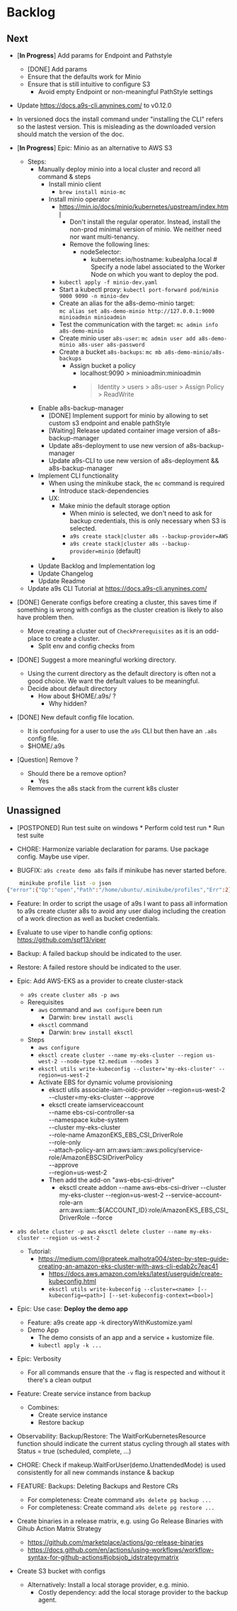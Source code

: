 # Backlog

## Next


* [**In Progress**] Add params for Endpoint and Pathstyle
    * [DONE] Add params
    * Ensure that the defaults work for Minio
    * Ensure that is still intuitive to configure S3
        * Avoid empty Endpoint or non-meaningful PathStyle settings

* Update https://docs.a9s-cli.anynines.com/ to v0.12.0

* In versioned docs the install command under "installing the CLI" refers so the lastest version. This is misleading as the downloaded version should match the version of the doc.


* [**In Progress**] Epic: Minio as an alternative to AWS S3
    * Steps:
        * Manually deploy minio into a local cluster and record all command & steps
            * Install minio client
                * `brew install minio-mc`
            * Install minio operator
                * https://min.io/docs/minio/kubernetes/upstream/index.html
                    * Don't install the regular operator. Instead, install the non-prod minimal version of minio. We neither need nor want multi-tenancy.
                    * Remove the following lines:
                        * nodeSelector:
                            * kubernetes.io/hostname: kubealpha.local # Specify a node label associated to the Worker Node on which you want to deploy the pod.
                *   `kubectl apply -f minio-dev.yaml`
                * Start a kubectl proxy: `kubectl port-forward pod/minio 9000 9090 -n minio-dev`
                * Create an alias for the a8s-demo-minio target:                
                    `mc alias set a8s-demo-minio http://127.0.0.1:9000 minioadmin minioadmin`
                * Test the communication with the target: `mc admin info a8s-demo-minio`
                * Create minio user `a8s-user`:
                    `mc admin user add a8s-demo-minio a8s-user a8s-password`
                * Create a bucket `a8s-backups`: `mc mb a8s-demo-minio/a8s-backups`
                    * Assign bucket a policy
                        * localhost:9090 > minioadmin:minioadmin
                        * > Identity > users > a8s-user > Assign Policy > ReadWrite
        * Enable a8s-backup-manager
            * [DONE] Implement support for minio by allowing to set custom s3 endpoint and enable pathStyle
            * [Waiting] Release updated container image version of a8s-backup-manager
            * Update a8s-deployment to use new version of a8s-backup-manager
            * Update a9s-CLI to use new version of a8s-deployment && a8s-backup-manager
        * Implement CLI functionality    
            * When using the minikube stack, the `mc` command is required
                * Introduce stack-dependencies
            * UX:
                * Make minio the default storage option
                    * When minio is selected, we don't need to ask for backup credentials, this is only necessary when S3 is selected.
                    * `a9s create stack|cluster a8s --backup-provider=AWS`
                    * `a9s create stack|cluster a8s --backup-provider=minio` (default)
                * 
        * Update Backlog and Implementation log
        * Update Changelog
        * Update Readme
    * Update a9s CLI Tutorial at https://docs.a9s-cli.anynines.com/

* [DONE] Generate configs before creating a cluster, this saves time if something is wrong with configs as the cluster creation is likely to also have problem then.
    * Move creating a cluster out of `CheckPrerequisites` as it is an odd-place to create a cluster.
        * Split env and config checks from 


* [DONE] Suggest a more meaningful working directory.
    * Using the current directory as the default directory is often not a good choice. We want the default values to be meaningful.
    * Decide about default directory
        * How about $HOME/.a9s/ ?
            * Why hidden?

* [DONE] New default config file location.
    * It is confusing for a user to use the `a9s` CLI but then have an `.a8s` config file.    
    * $HOME/.a9s

* [Question] Remove ?
    * Should there be a remove option?
        * Yes
    * Removes the a8s stack from the current k8s cluster

## Unassigned

* [POSTPONED] Run test suite on windows
        * Perform cold test run
        * Run test suite

* CHORE: Harmonize variable declaration for params. Use package config. Maybe use viper.

* BUGFIX: `a9s create demo a8s` fails if minikube has never started before.

```sh
    minikube profile list -o json
{"error":{"Op":"open","Path":"/home/ubuntu/.minikube/profiles","Err":2}}
```

* Feature: In order to script the usage of a9s I want to pass all information to a9s create cluster a8s to avoid any user dialog including the creation of a work direction as well as bucket credentials.

* Evaluate to use viper to handle config options: https://github.com/spf13/viper

* Backup: A failed backup should be indicated to the user.
* Restore: A failed restore should be indicated to the user.

* Epic: Add AWS-EKS as a provider to create cluster-stack
    * `a9s create cluster a8s -p aws`
    * Rerequisites
        * `aws` command and `aws configure` been run
            * Darwin: `brew install awscli`
        * `eksctl` command
            * Darwin: `brew install eksctl`
    * Steps
        * `aws configure`
        * `eksctl create cluster --name my-eks-cluster --region us-west-2 --node-type t2.medium --nodes 3`
        * `eksctl utils write-kubeconfig --cluster='my-eks-cluster' --region=us-west-2`
        * Activate EBS for dynamic volume provisioning
            * eksctl utils associate-iam-oidc-provider --region=us-west-2 --cluster=my-eks-cluster --approve
            * eksctl create iamserviceaccount \
                --name ebs-csi-controller-sa \
                --namespace kube-system \
                --cluster my-eks-cluster \
                --role-name AmazonEKS_EBS_CSI_DriverRole \
                --role-only \
                --attach-policy-arn arn:aws:iam::aws:policy/service-role/AmazonEBSCSIDriverPolicy \
                --approve \
                --region=us-west-2
            * Then add the add-on "aws-ebs-csi-driver"
                * eksctl create addon --name aws-ebs-csi-driver --cluster my-eks-cluster
                --region=us-west-2
                --service-account-role-arn arn:aws:iam::${ACCOUNT_ID}:role/AmazonEKS_EBS_CSI_DriverRole --force

* `a9s delete cluster -p aws`
    `eksctl delete cluster --name my-eks-cluster --region us-west-2`

    * Tutorial: 
        * https://medium.com/@prateek.malhotra004/step-by-step-guide-creating-an-amazon-eks-cluster-with-aws-cli-edab2c7eac41        
            * https://docs.aws.amazon.com/eks/latest/userguide/create-kubeconfig.html
            * `eksctl utils write-kubeconfig --cluster=<name> [--kubeconfig=<path>] [--set-kubeconfig-context=<bool>]`

* Epic: Use case: **Deploy the demo app**
    * Feature: a9s create app -k directoryWithKustomize.yaml
    * Demo App
        * The demo consists of an app and a service + kustomize file.
        * `kubectl apply -k ...`

* Epic: Verbosity
    * For all commands ensure that the `-v` flag is respected and without it there's a clean output

* Feature: Create service instance from backup
    * Combines:
        * Create service instance
        * Restore backup

* Observability: Backup/Restore: The WaitForKubernetesResource function should indicate the current status cycling through all states with Status = true (scheduled, complete, ...)


* CHORE: Check if makeup.WaitForUser(demo.UnattendedMode) is used consistently for all new commands instance & backup

* FEATURE: Backups: Deleting Backups and Restore CRs
    * For completeness: Create command `a9s delete pg backup ...`
    * For completeness: Create command `a9s delete pg restore ...`

* Create binaries in a release matrix, e.g. using Go Release Binaries with Gihub Action Matrix Strategy
    * https://github.com/marketplace/actions/go-release-binaries
    * https://docs.github.com/en/actions/using-workflows/workflow-syntax-for-github-actions#jobsjob_idstrategymatrix

* Create S3 bucket with configs
    * Alternatively: Install a local storage provider, e.g. minio.
        * Costly dependency: add the local storage provider to the backup agent.


